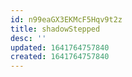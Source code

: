 ```yaml
---
id: n99eaGX3EKMcF5Hqv9t2z
title: shadowStepped
desc: ''
updated: 1641764757840
created: 1641764757840
---
```


